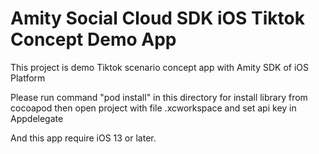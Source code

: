 # Amity Social Cloud SDK iOS Tiktok Concept Demo App
This project is demo Tiktok scenario concept app with Amity SDK of iOS Platform

Please run command "pod install" in this directory for install library from cocoapod then open project with file .xcworkspace and set api key in Appdelegate

And this app require iOS 13 or later.

